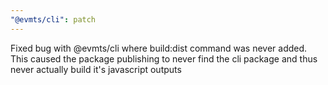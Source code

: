 ```yaml
---
"@evmts/cli": patch
---
```


Fixed bug with @evmts/cli where build:dist command was never added. This caused the package publishing to never find the cli package and thus never actually build it's javascript outputs
